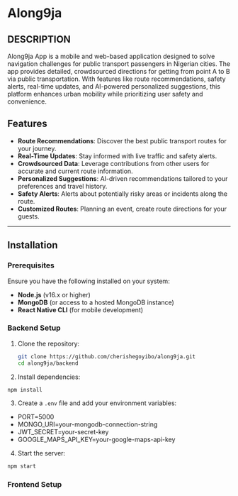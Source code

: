 # Along9ja

## DESCRIPTION

Along9ja App is a mobile and web-based application designed to solve navigation challenges for public transport passengers in Nigerian cities.
The app provides detailed, crowdsourced directions for getting from point A to B via public transportation.
With features like route recommendations, safety alerts, real-time updates, and AI-powered personalized suggestions,
this platform enhances urban mobility while prioritizing user safety and convenience.

## Features

- **Route Recommendations**: Discover the best public transport routes for your journey.
- **Real-Time Updates**: Stay informed with live traffic and safety alerts.
- **Crowdsourced Data**: Leverage contributions from other users for accurate and current route information.
- **Personalized Suggestions**: AI-driven recommendations tailored to your preferences and travel history.
- **Safety Alerts**: Alerts about potentially risky areas or incidents along the route.
- **Customized Routes**: Planning an event, create route directions for your guests.

---

## Installation

### Prerequisites

Ensure you have the following installed on your system:

- **Node.js** (v16.x or higher)
- **MongoDB** (or access to a hosted MongoDB instance)
- **React Native CLI** (for mobile development)

### Backend Setup

1. Clone the repository:

   ```bash
   git clone https://github.com/cherishegoyibo/along9ja.git
   cd along9ja/backend

2. Install dependencies:

```bash
npm install
```

3. Create a `.env` file and add your environment variables:

- PORT=5000
- MONGO_URI=your-mongodb-connection-string
- JWT_SECRET=your-secret-key
- GOOGLE_MAPS_API_KEY=your-google-maps-api-key

4. Start the server:

```bash
npm start
```

### Frontend Setup

